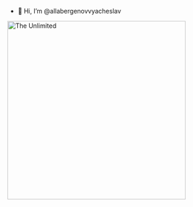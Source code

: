 - 👋 Hi, I’m @allabergenovvyacheslav

<img src=https://github.com/allabergenovvyacheslav/Vyacheslav_Allabergenov/blob/main/amazoncognito.svg alt='The Unlimited' width='400'>


